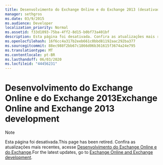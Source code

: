 ```yaml
---
title: Desenvolvimento do Exchange Online e do Exchange 2013 (desativado)
manager: sethgros
ms.date: 03/9/2015
ms.audience: Developer
localization_priority: Normal
ms.assetid: f33d1093-75ba-4ff2-8d15-b0bf73a401bf
description: Esta página foi desativada. Confira as atualizações mais recentes, acesse o tópico Desenvolvimento do Exchange Online e do Exchange.
ms.openlocfilehash: 16f6cc4a317b2eeb661c0bbd81192aac292ba377
ms.sourcegitcommit: 88ec988f2bb67c1866d06b361615f3674a24e795
ms.translationtype: MT
ms.contentlocale: pt-BR
ms.lasthandoff: 06/03/2020
ms.locfileid: "44456231"
---
```

# <a name="exchange-online-and-exchange-2013-development"></a><span data-ttu-id="2d025-104">Desenvolvimento do Exchange Online e do Exchange 2013</span><span class="sxs-lookup"><span data-stu-id="2d025-104">Exchange Online and Exchange 2013 development</span></span>

> [!NOTE] 
> <span data-ttu-id="2d025-105">Esta página foi desativada.</span><span class="sxs-lookup"><span data-stu-id="2d025-105">This page has been retired.</span></span> <span data-ttu-id="2d025-106">Confira as atualizações mais recentes, acesse [Desenvolvimento do Exchange Online e do Exchange](exchange-server-development.md).</span><span class="sxs-lookup"><span data-stu-id="2d025-106">For the latest updates, go to [Exchange Online and Exchange development](exchange-server-development.md).</span></span>


